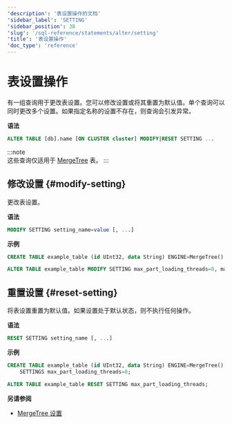 ```yaml
---
'description': '表设置操作的文档'
'sidebar_label': 'SETTING'
'sidebar_position': 38
'slug': '/sql-reference/statements/alter/setting'
'title': '表设置操作'
'doc_type': 'reference'
---
```



# 表设置操作

有一组查询用于更改表设置。您可以修改设置或将其重置为默认值。单个查询可以同时更改多个设置。如果指定名称的设置不存在，则查询会引发异常。

**语法**

```sql
ALTER TABLE [db].name [ON CLUSTER cluster] MODIFY|RESET SETTING ...
```

:::note    
这些查询仅适用于 [MergeTree](../../../engines/table-engines/mergetree-family/mergetree.md) 表。
:::

## 修改设置 {#modify-setting}

更改表设置。

**语法**

```sql
MODIFY SETTING setting_name=value [, ...]
```

**示例**

```sql
CREATE TABLE example_table (id UInt32, data String) ENGINE=MergeTree() ORDER BY id;

ALTER TABLE example_table MODIFY SETTING max_part_loading_threads=8, max_parts_in_total=50000;
```

## 重置设置 {#reset-setting}

将表设置重置为默认值。如果设置处于默认状态，则不执行任何操作。

**语法**

```sql
RESET SETTING setting_name [, ...]
```

**示例**

```sql
CREATE TABLE example_table (id UInt32, data String) ENGINE=MergeTree() ORDER BY id
    SETTINGS max_part_loading_threads=8;

ALTER TABLE example_table RESET SETTING max_part_loading_threads;
```

**另请参阅**

- [MergeTree 设置](../../../operations/settings/merge-tree-settings.md)
